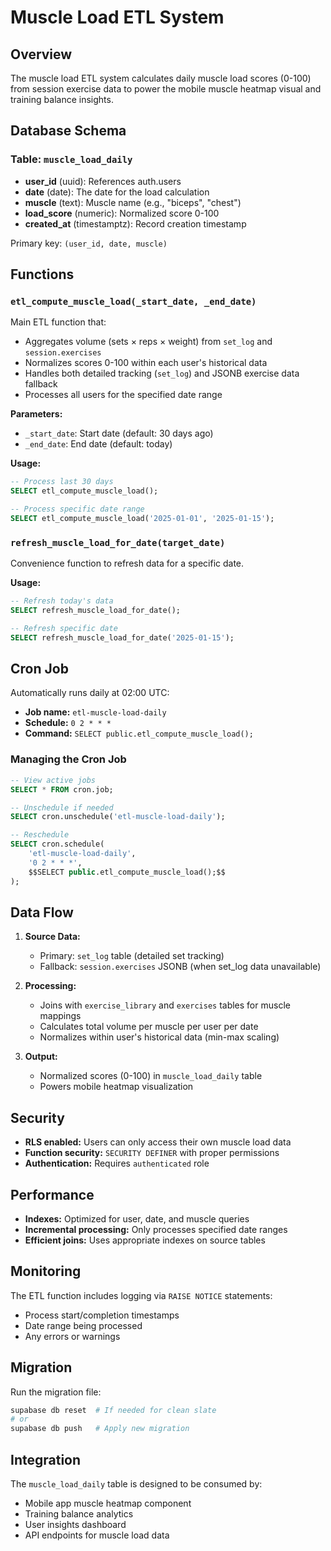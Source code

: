 # Muscle Load ETL System

## Overview
The muscle load ETL system calculates daily muscle load scores (0-100) from session exercise data to power the mobile muscle heatmap visual and training balance insights.

## Database Schema

### Table: `muscle_load_daily`
- **user_id** (uuid): References auth.users
- **date** (date): The date for the load calculation
- **muscle** (text): Muscle name (e.g., "biceps", "chest")
- **load_score** (numeric): Normalized score 0-100
- **created_at** (timestamptz): Record creation timestamp

Primary key: `(user_id, date, muscle)`

## Functions

### `etl_compute_muscle_load(_start_date, _end_date)`
Main ETL function that:
- Aggregates volume (sets × reps × weight) from `set_log` and `session.exercises`
- Normalizes scores 0-100 within each user's historical data
- Handles both detailed tracking (`set_log`) and JSONB exercise data fallback
- Processes all users for the specified date range

**Parameters:**
- `_start_date`: Start date (default: 30 days ago)
- `_end_date`: End date (default: today)

**Usage:**
```sql
-- Process last 30 days
SELECT etl_compute_muscle_load();

-- Process specific date range
SELECT etl_compute_muscle_load('2025-01-01', '2025-01-15');
```

### `refresh_muscle_load_for_date(target_date)`
Convenience function to refresh data for a specific date.

**Usage:**
```sql
-- Refresh today's data
SELECT refresh_muscle_load_for_date();

-- Refresh specific date
SELECT refresh_muscle_load_for_date('2025-01-15');
```

## Cron Job
Automatically runs daily at 02:00 UTC:
- **Job name:** `etl-muscle-load-daily`
- **Schedule:** `0 2 * * *`
- **Command:** `SELECT public.etl_compute_muscle_load();`

### Managing the Cron Job
```sql
-- View active jobs
SELECT * FROM cron.job;

-- Unschedule if needed
SELECT cron.unschedule('etl-muscle-load-daily');

-- Reschedule
SELECT cron.schedule(
    'etl-muscle-load-daily',
    '0 2 * * *',
    $$SELECT public.etl_compute_muscle_load();$$
);
```

## Data Flow
1. **Source Data:** 
   - Primary: `set_log` table (detailed set tracking)
   - Fallback: `session.exercises` JSONB (when set_log data unavailable)

2. **Processing:**
   - Joins with `exercise_library` and `exercises` tables for muscle mappings
   - Calculates total volume per muscle per user per date
   - Normalizes within user's historical data (min-max scaling)

3. **Output:** 
   - Normalized scores (0-100) in `muscle_load_daily` table
   - Powers mobile heatmap visualization

## Security
- **RLS enabled:** Users can only access their own muscle load data
- **Function security:** `SECURITY DEFINER` with proper permissions
- **Authentication:** Requires `authenticated` role

## Performance
- **Indexes:** Optimized for user, date, and muscle queries
- **Incremental processing:** Only processes specified date ranges
- **Efficient joins:** Uses appropriate indexes on source tables

## Monitoring
The ETL function includes logging via `RAISE NOTICE` statements:
- Process start/completion timestamps
- Date range being processed
- Any errors or warnings

## Migration
Run the migration file:
```bash
supabase db reset  # If needed for clean slate
# or
supabase db push   # Apply new migration
```

## Integration
The `muscle_load_daily` table is designed to be consumed by:
- Mobile app muscle heatmap component
- Training balance analytics
- User insights dashboard
- API endpoints for muscle load data